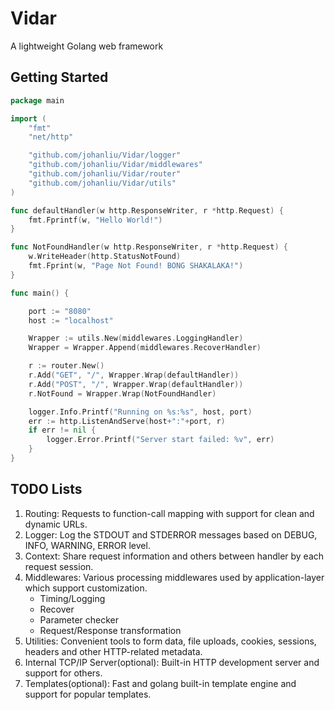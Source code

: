# Vidar
A lightweight Golang web framework


## Getting Started

~~~ go
package main

import (
	"fmt"
	"net/http"

	"github.com/johanliu/Vidar/logger"
	"github.com/johanliu/Vidar/middlewares"
	"github.com/johanliu/Vidar/router"
	"github.com/johanliu/Vidar/utils"
)

func defaultHandler(w http.ResponseWriter, r *http.Request) {
	fmt.Fprintf(w, "Hello World!")
}

func NotFoundHandler(w http.ResponseWriter, r *http.Request) {
	w.WriteHeader(http.StatusNotFound)
	fmt.Fprint(w, "Page Not Found! BONG SHAKALAKA!")
}

func main() {

	port := "8080"
	host := "localhost"

	Wrapper := utils.New(middlewares.LoggingHandler)
	Wrapper = Wrapper.Append(middlewares.RecoverHandler)

	r := router.New()
	r.Add("GET", "/", Wrapper.Wrap(defaultHandler))
	r.Add("POST", "/", Wrapper.Wrap(defaultHandler))
	r.NotFound = Wrapper.Wrap(NotFoundHandler)

	logger.Info.Printf("Running on %s:%s", host, port)
	err := http.ListenAndServe(host+":"+port, r)
	if err != nil {
		logger.Error.Printf("Server start failed: %v", err)
	}
}
~~~


## TODO Lists

1. Routing: Requests to function-call mapping with support for clean and dynamic URLs.
2. Logger: Log the STDOUT and STDERROR messages based on DEBUG, INFO, WARNING, ERROR level.
3. Context: Share request information and others between handler by each request session.
4. Middlewares: Various processing middlewares used by application-layer which support customization.
    - Timing/Logging
    - Recover
    - Parameter checker
    - Request/Response transformation
5. Utilities: Convenient tools to form data, file uploads, cookies, sessions, headers and other HTTP-related metadata.
6. Internal TCP/IP Server(optional): Built-in HTTP development server and support for others.
7. Templates(optional): Fast and golang built-in template engine and support for popular templates.
